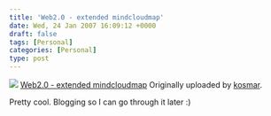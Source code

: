 ```yaml
---
title: 'Web2.0 - extended mindcloudmap'
date: Wed, 24 Jan 2007 16:09:12 +0000
draft: false
tags: [Personal]
categories: [Personal]
type: post
---
```


[![](http://farm1.static.flickr.com/24/62381076_949c1bfb82_m.jpg)](http://www.flickr.com/photos/kosmar/62381076/ "photo sharing")
[Web2.0 - extended mindcloudmap](http://www.flickr.com/photos/kosmar/62381076/)
Originally uploaded by [kosmar](http://www.flickr.com/people/kosmar/).

Pretty cool. Blogging so I can go through it later :)